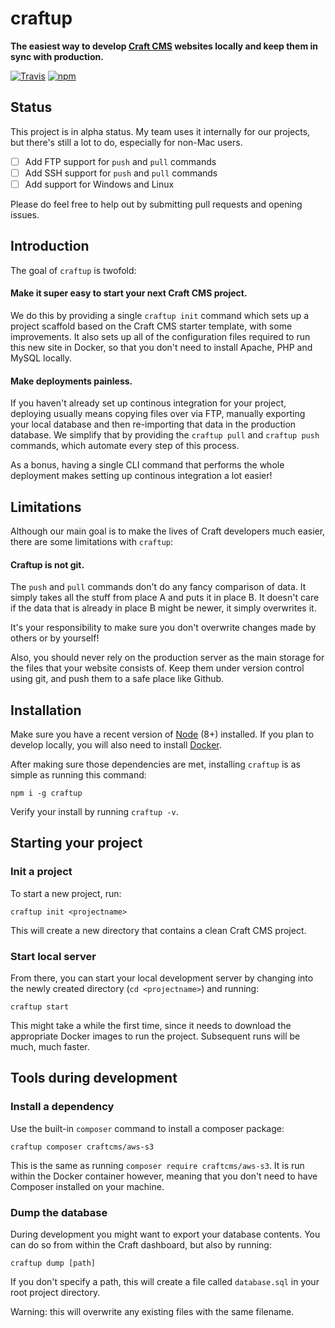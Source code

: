 # craftup

**The easiest way to develop [Craft CMS](https://craftcms.com/) websites 
locally and keep them in sync with production.**

[![Travis](https://img.shields.io/travis/com/tschoffelen/craftup.svg)](https://travis-ci.com/tschoffelen/craftup)
[![npm](https://img.shields.io/npm/v/craftup.svg)](https://npmjs.com/package/craftup)

## Status
This project is in alpha status. My team uses it internally for our projects, but there's still a lot to do, especially for non-Mac users.

- [ ] Add FTP support for `push` and `pull` commands
- [ ] Add SSH support for `push` and `pull` commands
- [ ] Add support for Windows and Linux

Please do feel free to help out by submitting pull requests and opening issues.


## Introduction
The goal of `craftup` is twofold:

#### Make it super easy to start your next Craft CMS project.
We do this by providing a single `craftup init` command which sets up a project scaffold based on the Craft CMS starter template, with some improvements. It also sets up all of the configuration files required to run this new site in Docker, so that you don't need to install Apache, PHP and MySQL locally.

#### Make deployments painless.
If you haven't already set up continous integration for your project, deploying usually means copying files over via FTP, manually exporting your local database and then re-importing that data in the production database. We simplify that by providing the `craftup pull` and `craftup push` commands, which automate every step of this process.

As a bonus, having a single CLI command that performs the whole deployment makes setting up continous integration a lot easier!


## Limitations
Although our main goal is to make the lives of Craft developers much easier, there are some limitations with `craftup`:

#### Craftup is not git.
The `push` and `pull` commands don't do any fancy comparison of data. It simply takes all the stuff from place A and puts it in place B. It doesn't care if the data that is already in place B might be newer, it simply overwrites it.

It's your responsibility to make sure you don't overwrite changes made by others or by yourself!

Also, you should never rely on the production server as the main storage for the files that your website consists of. Keep them under version control using git, and push them to a safe place like Github.


## Installation

Make sure you have a recent version of [Node](http://nodejs.org/) (8+) installed. If you plan to develop locally, you will also need to install [Docker](https://docker.com).

After making sure those dependencies are met, installing `craftup` is as simple as running this command:

```shell
npm i -g craftup
```

Verify your install by running `craftup -v`.


## Starting your project

### Init a project
To start a new project, run:

```shell
craftup init <projectname>
```

This will create a new directory that contains a clean Craft CMS project.

### Start local server
From there, you can start your local development server by changing into the newly created directory (`cd <projectname>`) and running:

```shell
craftup start
```
This might take a while the first time, since it needs to download the appropriate Docker images to run the project. Subsequent runs will be much, much faster.


## Tools during development

### Install a dependency
Use the built-in `composer` command to install a composer package:

```shell
craftup composer craftcms/aws-s3
```

This is the same as running `composer require craftcms/aws-s3`. It is run within the Docker container however, meaning that you don't need to have Composer installed on your machine.

### Dump the database
During development you might want to export your database contents. You can do so from within the Craft dashboard, but also by running:

```shell
craftup dump [path]
```

If you don't specify a path, this will create a file called `database.sql` in your root project directory. 

Warning: this will overwrite any existing files with the same filename.
